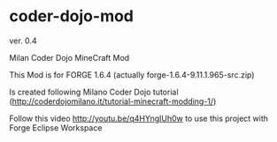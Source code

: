 coder-dojo-mod 
==============

ver. 0.4

Milan Coder Dojo MineCraft Mod

This Mod is for FORGE 1.6.4 (actually forge-1.6.4-9.11.1.965-src.zip) 

Is created following Milano Coder Dojo tutorial (http://coderdojomilano.it/tutorial-minecraft-modding-1/)

Follow this video http://youtu.be/q4HYngIUh0w to use this project with Forge Eclipse Workspace 
